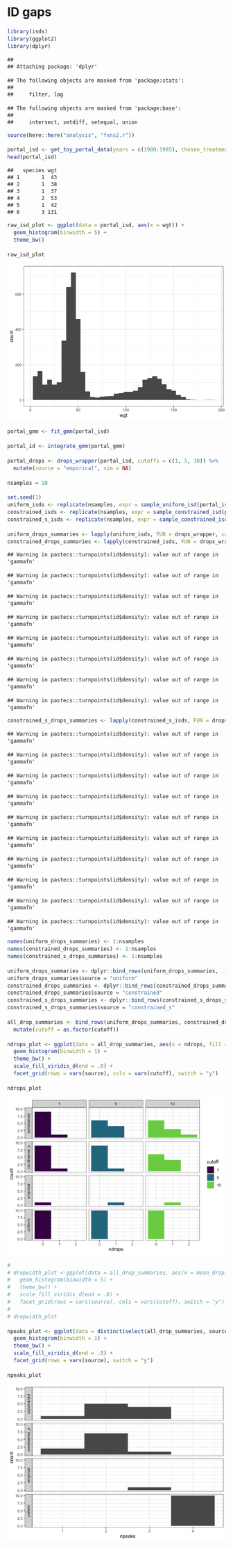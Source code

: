 ID gaps
================

``` r
library(isds)
library(ggplot2)
library(dplyr)
```

    ## 
    ## Attaching package: 'dplyr'

    ## The following objects are masked from 'package:stats':
    ## 
    ##     filter, lag

    ## The following objects are masked from 'package:base':
    ## 
    ##     intersect, setdiff, setequal, union

``` r
source(here::here("analysis", "fxns2.r"))

portal_isd <- get_toy_portal_data(years = c(1980:1985), chosen_treatment = "control")
head(portal_isd)
```

    ##   species wgt
    ## 1       1  43
    ## 2       1  38
    ## 3       1  37
    ## 4       2  53
    ## 5       1  42
    ## 6       3 131

``` r
raw_isd_plot <- ggplot(data = portal_isd, aes(x = wgt)) +
  geom_histogram(binwidth = 5) +
  theme_bw()

raw_isd_plot
```

![](run_files/figure-markdown_github/stuff-1.png)

``` r
portal_gmm <- fit_gmm(portal_isd)

portal_id <- integrate_gmm(portal_gmm)

portal_drops <- drops_wrapper(portal_isd, cutoffs = c(1, 5, 10)) %>%
  mutate(source = "empirical", sim = NA)

nsamples = 10

set.seed(1)
uniform_isds <- replicate(nsamples, expr = sample_uniform_isd(portal_isd), simplify = F)
constrained_isds <- replicate(nsamples, expr = sample_constrained_isd(portal_isd, size_relationship = "none"), simplify = F)
constrained_s_isds <- replicate(nsamples, expr = sample_constrained_isd(portal_isd, size_relationship = "negative"), simplify = F)

uniform_drops_summaries <- lapply(uniform_isds, FUN = drops_wrapper, cutoffs = c(1, 5, 10))
constrained_drops_summaries <- lapply(constrained_isds, FUN = drops_wrapper, cutoffs = c(1, 5, 10))
```

    ## Warning in pastecs::turnpoints(id$density): value out of range in 'gammafn'

    ## Warning in pastecs::turnpoints(id$density): value out of range in 'gammafn'

    ## Warning in pastecs::turnpoints(id$density): value out of range in 'gammafn'

    ## Warning in pastecs::turnpoints(id$density): value out of range in 'gammafn'

    ## Warning in pastecs::turnpoints(id$density): value out of range in 'gammafn'

    ## Warning in pastecs::turnpoints(id$density): value out of range in 'gammafn'

    ## Warning in pastecs::turnpoints(id$density): value out of range in 'gammafn'

    ## Warning in pastecs::turnpoints(id$density): value out of range in 'gammafn'

``` r
constrained_s_drops_summaries <- lapply(constrained_s_isds, FUN = drops_wrapper, cutoffs = c(1, 5, 10))
```

    ## Warning in pastecs::turnpoints(id$density): value out of range in 'gammafn'

    ## Warning in pastecs::turnpoints(id$density): value out of range in 'gammafn'

    ## Warning in pastecs::turnpoints(id$density): value out of range in 'gammafn'

    ## Warning in pastecs::turnpoints(id$density): value out of range in 'gammafn'

    ## Warning in pastecs::turnpoints(id$density): value out of range in 'gammafn'

    ## Warning in pastecs::turnpoints(id$density): value out of range in 'gammafn'

    ## Warning in pastecs::turnpoints(id$density): value out of range in 'gammafn'

    ## Warning in pastecs::turnpoints(id$density): value out of range in 'gammafn'

    ## Warning in pastecs::turnpoints(id$density): value out of range in 'gammafn'

    ## Warning in pastecs::turnpoints(id$density): value out of range in 'gammafn'

``` r
names(uniform_drops_summaries) <- 1:nsamples
names(constrained_drops_summaries) <- 1:nsamples
names(constrained_s_drops_summaries) <- 1:nsamples

uniform_drops_summaries <- dplyr::bind_rows(uniform_drops_summaries, .id = "sim")
uniform_drops_summaries$source = "uniform"
constrained_drops_summaries <- dplyr::bind_rows(constrained_drops_summaries, .id = "sim")
constrained_drops_summaries$source = "constrained"
constrained_s_drops_summaries <- dplyr::bind_rows(constrained_s_drops_summaries, .id = "sim")
constrained_s_drops_summaries$source = "constrained_s"

all_drop_summaries <- bind_rows(uniform_drops_summaries, constrained_drops_summaries, constrained_s_drops_summaries, portal_drops) %>%
  mutate(cutoff = as.factor(cutoff))

ndrops_plot <- ggplot(data = all_drop_summaries, aes(x = ndrops, fill = cutoff)) +
  geom_histogram(binwidth = 1) +
  theme_bw() +
  scale_fill_viridis_d(end = .8) +
  facet_grid(rows = vars(source), cols = vars(cutoff), switch = "y")

ndrops_plot
```

![](run_files/figure-markdown_github/stuff-2.png)

``` r
# 
# dropwidth_plot <-ggplot(data = all_drop_summaries, aes(x = mean_drop_width, fill = cutoff)) +
#   geom_histogram(binwidth = 5) +
#   theme_bw() +
#   scale_fill_viridis_d(end = .8) +
#   facet_grid(rows = vars(source), cols = vars(cutoff), switch = "y")
# 
# dropwidth_plot

npeaks_plot <- ggplot(data = distinct(select(all_drop_summaries, source, sim, npeaks)), aes(x = npeaks)) +
  geom_histogram(binwidth = 1) +
  theme_bw() +
  scale_fill_viridis_d(end = .8) +
  facet_grid(rows = vars(source), switch = "y")

npeaks_plot
```

![](run_files/figure-markdown_github/stuff-3.png)
